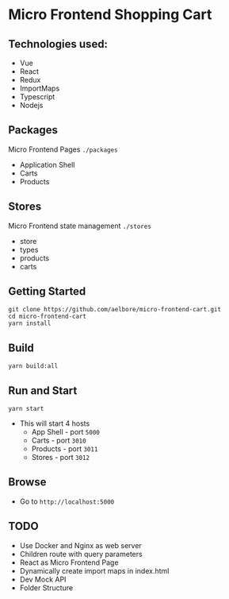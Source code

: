 # Micro Frontend Shopping Cart

## Technologies used:
* Vue 
* React
* Redux
* ImportMaps 
* Typescript
* Nodejs

## Packages
Micro Frontend Pages `./packages`
* Application Shell
* Carts 
* Products

## Stores
Micro Frontend state management `./stores`
* store
* types
* products
* carts

## Getting Started
```
git clone https://github.com/aelbore/micro-frontend-cart.git
cd micro-frontend-cart
yarn install
```

## Build
```
yarn build:all
```

## Run and Start
```
yarn start
```
* This will start 4 hosts
  * App Shell - port `5000`
  * Carts     - port `3010`
  * Products  - port `3011`
  * Stores    - port `3012`
 

## Browse 
* Go to `http://localhost:5000`


## TODO
* Use Docker and Nginx as web server
* Children route with query parameters
* React as Micro Frontend Page
* Dynamically create import maps in index.html
* Dev Mock API
* Folder Structure